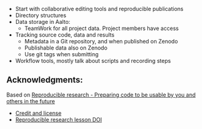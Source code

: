  - Start with collaborative editing tools and reproducible publications
 - Directory structures
 - Data storage in Aalto:
    - TeamWork for all project data. Project members have access
 - Tracking source code, data and results
    - Metadata in a Git repository, and when published on Zenodo
    - Publishable data also on Zenodo
    - Use git tags when submitting
- Workflow tools, mostly talk about scripts and recording steps


## Acknowledgments:

Based on [Reproducible research - Preparing code to be usable by you and others in the future](https://coderefinery.github.io/reproducible-research/)
- [Credit and license](https://coderefinery.github.io/reproducible-research/license/)
- [Reproducible research lesson DOI]( https://doi.org/10.5281/zenodo.16410659)
